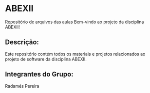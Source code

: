 # ABEXII
Repositório de arquivos das aulas
Bem-vindo ao projeto da disciplina ABEXII!

## Descrição:

Este repositório contém todos os materiais e projetos relacionados ao projeto de software da disciplina ABEXII.

## Integrantes do Grupo:
Radamés Pereira
